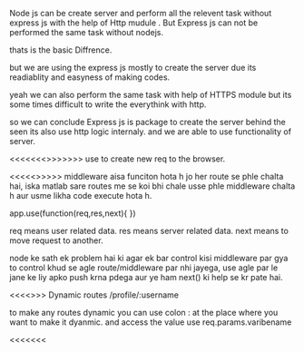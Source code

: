 Node js can be create server and perform all the relevent task without express js with the help of Http mudule .
But Express js can not  be performed the same task without nodejs.

thats is the basic Diffrence.

but we are using the express js mostly  to create the server due its readiablity and easyness of making codes.

yeah we can also perform the same task with help of HTTPS module but its some times difficult to write the everythink with http.


so we can conclude Express js is package to create the server behind the seen its also use http logic internaly. and we are able to use functionality of server.

<<<<<<<<ROUTING>>>>>>>>
use to create new req to the browser.

<<<<<<middleware>>>>>>
middleware aisa funciton hota h jo her route se phle chalta hai, iska matlab sare routes me se koi bhi chale usse phle middleware chalta h aur usme likha code execute hota h.

app.use(function(req,res,next){   })

req means user related data.
res means server related data.
next means to move request to another.

node ke sath ek problem hai ki agar ek bar control kisi middleware par gya to control khud se agle route/middleware par nhi jayega, use agle par le jane ke liy apko push krna pdega aur ye ham next() ki help se kr pate hai.

<<<<<Route Prameter>>>>
Dynamic routes
   /profile/:username

to make any routes dynamic you can use colon : at the place where you want to make it dyanmic. and access the value use req.params.varibename


<<<<<<<<template engine>>>>>>>>

we are useing ejs
ejs  setup krna ke liy
1-   ejs install
    npm i ejs


2-   configure ejs  
 app.set("view engine","ejs");

3- ek views folder banao.

4-  usmain ejs files banao .

5- send ki jagan render use kro >> render krte time make sure app views folder wali hi koi file kaa name likhana hai, aur render function me .ejs mention na kre.

template engine ek marku style hai jo ki bad me html md hi convert hojegi.

<<<<<<<Static files>>>>>>>
funciton =>  images stylesheet and frontend js setup krna.
 static file setup krne ke liy 
 1-  create a folder called public.

 2- create three folders inside it Images, Stylesheets, javascripts

 3- configure the express static

 4- understands the path

<<<<<<<HTTP methods GET POST>>>>>>>


GET method are used to send data without taking care of hide effect we can see in url link.
Post method send the data secretly without viewing in url.


<<<<<<ERROR HANDLING>>>>>>

